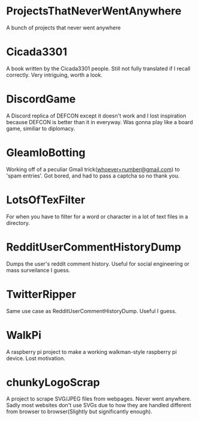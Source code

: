 # ProjectsThatNeverWentAnywhere
A bunch of projects that never went anywhere

# Cicada3301
A book written by the Cicada3301 people. Still not fully translated if I recall correctly. Very intriguing, worth a look.
# DiscordGame
A Discord replica of DEFCON except it doesn't work and I lost inspiration because DEFCON is better than it in everyway. Was gonna play like a board game, similiar to diplomacy.
# GleamIoBotting 
Working off of a peculiar Gmail trick(whoever+number@gmail.com) to 'spam entries'. Got bored, and had to pass a captcha so no thank you.
# LotsOfTexFilter 
For when you have to filter for a word or character in a lot of text files in a directory.
# RedditUserCommentHistoryDump 
Dumps the user's reddit comment history. Useful for social engineering or mass surveilance I guess.
# TwitterRipper 
Same use case as RedditUserCommentHistoryDump. Useful I guess.
# WalkPi 
A raspberry pi project to make a working walkman-style raspberry pi device. Lost motivation.
# chunkyLogoScrap 
A project to scrape SVG/JPEG files from webpages. Never went anywhere. Sadly most websites don't use SVGs due to how they are handled different from browser to browser(Slightly but significantly enough).
